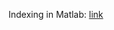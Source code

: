 Indexing in Matlab: [link](https://www.mathworks.com/company/newsletters/articles/matrix-indexing-in-matlab.html) 
